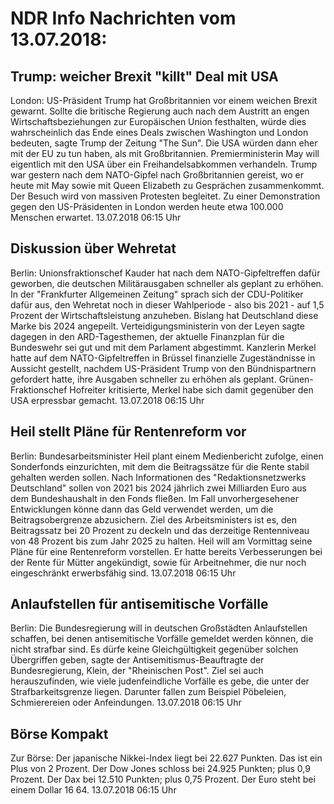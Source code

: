 # NDR Info Nachrichten vom 13.07.2018:


## Trump: weicher Brexit "killt" Deal mit USA
London: US-Präsident Trump hat Großbritannien vor einem weichen Brexit gewarnt. Sollte die britische Regierung auch nach dem Austritt an engen Wirtschaftsbeziehungen zur Europäischen Union festhalten, würde dies wahrscheinlich das Ende eines Deals zwischen Washington und London bedeuten, sagte Trump der Zeitung "The Sun". Die USA würden dann eher mit der EU zu tun haben, als mit Großbritannien. Premierministerin May will eigentlich mit den USA über ein Freihandelsabkommen verhandeln. Trump war gestern nach dem NATO-Gipfel nach Großbritannien gereist, wo er heute mit May sowie mit Queen Elizabeth zu Gesprächen zusammenkommt. Der Besuch wird von massiven Protesten begleitet. Zu einer Demonstration gegen den US-Präsidenten in London werden heute etwa 100.000 Menschen erwartet. 13.07.2018 06:15 Uhr 

## Diskussion über Wehretat
Berlin: Unionsfraktionschef Kauder hat nach dem NATO-Gipfeltreffen dafür geworben, die deutschen Militärausgaben schneller als geplant zu erhöhen. In der "Frankfurter Allgemeinen Zeitung" sprach sich der CDU-Politiker dafür aus, den Wehretat noch in dieser Wahlperiode - also bis 2021 - auf 1,5 Prozent der Wirtschaftsleistung anzuheben. Bislang hat Deutschland diese Marke bis 2024 angepeilt. Verteidigungsministerin von der Leyen sagte dagegen in den ARD-Tagesthemen, der aktuelle Finanzplan für die Bundeswehr sei gut und mit dem Parlament abgestimmt. Kanzlerin Merkel hatte auf dem NATO-Gipfeltreffen in Brüssel finanzielle Zugeständnisse in Aussicht gestellt, nachdem US-Präsident Trump von den Bündnispartnern gefordert hatte, ihre Ausgaben schneller zu erhöhen als geplant. Grünen-Fraktionschef Hofreiter kritisierte, Merkel habe sich damit gegenüber den USA erpressbar gemacht. 13.07.2018 06:15 Uhr 

## Heil stellt Pläne für Rentenreform vor
Berlin: Bundesarbeitsminister Heil plant einem Medienbericht zufolge, einen Sonderfonds einzurichten, mit dem die Beitragssätze für die Rente stabil gehalten werden sollen. Nach Informationen des "Redaktionsnetzwerks Deutschland" sollen von 2021 bis 2024 jährlich zwei Milliarden Euro aus dem Bundeshaushalt in den Fonds fließen. Im Fall unvorhergesehener Entwicklungen könne dann das Geld verwendet werden, um die Beitragsobergrenze abzusichern. Ziel des Arbeitsministers ist es, den Beitragssatz bei 20 Prozent zu deckeln und das derzeitige Rentenniveau von 48 Prozent bis zum Jahr 2025 zu halten. Heil will am Vormittag seine Pläne für eine Rentenreform vorstellen. Er hatte bereits Verbesserungen bei der Rente für Mütter angekündigt, sowie für Arbeitnehmer, die nur noch eingeschränkt erwerbsfähig sind. 13.07.2018 06:15 Uhr 

## Anlaufstellen für antisemitische Vorfälle
Berlin: Die Bundesregierung will in deutschen Großstädten Anlaufstellen schaffen, bei denen antisemitische Vorfälle gemeldet werden können, die nicht strafbar sind. Es dürfe keine Gleichgültigkeit gegenüber solchen Übergriffen geben, sagte der Antisemitismus-Beauftragte der Bundesregierung, Klein, der "Rheinischen Post". Ziel sei auch herauszufinden, wie viele judenfeindliche Vorfälle es gebe, die unter der Strafbarkeitsgrenze liegen. Darunter fallen zum Beispiel Pöbeleien, Schmierereien oder Anfeindungen. 13.07.2018 06:15 Uhr 

## Börse Kompakt
Zur Börse: Der japanische Nikkei-Index liegt bei 22.627 Punkten. Das ist ein Plus von 2 Prozent. Der Dow Jones schloss bei 24.925 Punkten; plus 0,9 Prozent. Der Dax bei 12.510 Punkten; plus 0,75 Prozent. Der Euro steht bei einem Dollar 16 64. 13.07.2018 06:15 Uhr 
